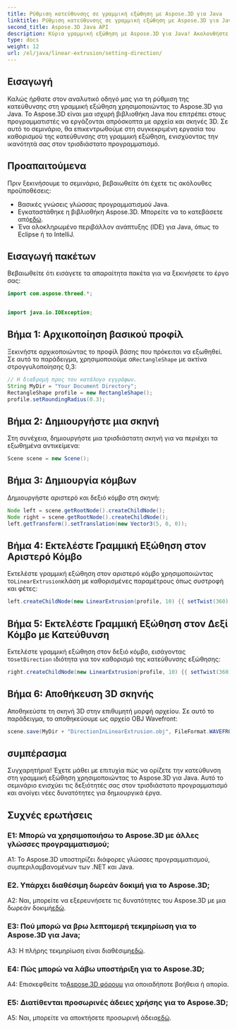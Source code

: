 ```yaml
---
title: Ρύθμιση κατεύθυνσης σε γραμμική εξώθηση με Aspose.3D για Java
linktitle: Ρύθμιση κατεύθυνσης σε γραμμική εξώθηση με Aspose.3D για Java
second_title: Aspose.3D Java API
description: Κύρια γραμμική εξώθηση με Aspose.3D για Java! Ακολουθήστε τον οδηγό μας για απρόσκοπτο 3D προγραμματισμό. Κάντε λήψη τώρα για μια μαγευτική εμπειρία.
type: docs
weight: 12
url: /el/java/linear-extrusion/setting-direction/
---
```

## Εισαγωγή

Καλώς ήρθατε στον αναλυτικό οδηγό μας για τη ρύθμιση της κατεύθυνσης στη γραμμική εξώθηση χρησιμοποιώντας το Aspose.3D για Java. Το Aspose.3D είναι μια ισχυρή βιβλιοθήκη Java που επιτρέπει στους προγραμματιστές να εργάζονται απρόσκοπτα με αρχεία και σκηνές 3D. Σε αυτό το σεμινάριο, θα επικεντρωθούμε στη συγκεκριμένη εργασία του καθορισμού της κατεύθυνσης στη γραμμική εξώθηση, ενισχύοντας την ικανότητά σας στον τρισδιάστατο προγραμματισμό.

## Προαπαιτούμενα

Πριν ξεκινήσουμε το σεμινάριο, βεβαιωθείτε ότι έχετε τις ακόλουθες προϋποθέσεις:

- Βασικές γνώσεις γλώσσας προγραμματισμού Java.
-  Εγκαταστάθηκε η βιβλιοθήκη Aspose.3D. Μπορείτε να το κατεβάσετε από[εδώ](https://releases.aspose.com/3d/java/).
- Ένα ολοκληρωμένο περιβάλλον ανάπτυξης (IDE) για Java, όπως το Eclipse ή το IntelliJ.

## Εισαγωγή πακέτων

Βεβαιωθείτε ότι εισάγετε τα απαραίτητα πακέτα για να ξεκινήσετε το έργο σας:

```java
import com.aspose.threed.*;


import java.io.IOException;
```

## Βήμα 1: Αρχικοποίηση βασικού προφίλ

 Ξεκινήστε αρχικοποιώντας το προφίλ βάσης που πρόκειται να εξωθηθεί. Σε αυτό το παράδειγμα, χρησιμοποιούμε α`RectangleShape` με ακτίνα στρογγυλοποίησης 0,3:

```java
// Η διαδρομή προς τον κατάλογο εγγράφων.
String MyDir = "Your Document Directory";
RectangleShape profile = new RectangleShape();
profile.setRoundingRadius(0.3);
```

## Βήμα 2: Δημιουργήστε μια σκηνή

Στη συνέχεια, δημιουργήστε μια τρισδιάστατη σκηνή για να περιέχει τα εξωθημένα αντικείμενα:

```java
Scene scene = new Scene();
```

## Βήμα 3: Δημιουργία κόμβων

Δημιουργήστε αριστερό και δεξιό κόμβο στη σκηνή:

```java
Node left = scene.getRootNode().createChildNode();
Node right = scene.getRootNode().createChildNode();
left.getTransform().setTranslation(new Vector3(5, 0, 0));
```

## Βήμα 4: Εκτελέστε Γραμμική Εξώθηση στον Αριστερό Κόμβο

 Εκτελέστε γραμμική εξώθηση στον αριστερό κόμβο χρησιμοποιώντας το`LinearExtrusion`κλάση με καθορισμένες παραμέτρους όπως συστροφή και φέτες:

```java
left.createChildNode(new LinearExtrusion(profile, 10) {{ setTwist(360); setSlices(100); }});
```

## Βήμα 5: Εκτελέστε Γραμμική Εξώθηση στον Δεξί Κόμβο με Κατεύθυνση

 Εκτελέστε γραμμική εξώθηση στον δεξιό κόμβο, εισάγοντας το`setDirection` ιδιότητα για τον καθορισμό της κατεύθυνσης εξώθησης:

```java
right.createChildNode(new LinearExtrusion(profile, 10) {{ setTwist(360); setSlices(100); setDirection(new Vector3(0.3, 0.2, 1));}});
```

## Βήμα 6: Αποθήκευση 3D σκηνής

Αποθηκεύστε τη σκηνή 3D στην επιθυμητή μορφή αρχείου. Σε αυτό το παράδειγμα, το αποθηκεύουμε ως αρχείο OBJ Wavefront:

```java
scene.save(MyDir + "DirectionInLinearExtrusion.obj", FileFormat.WAVEFRONTOBJ);
```

## συμπέρασμα

Συγχαρητήρια! Έχετε μάθει με επιτυχία πώς να ορίζετε την κατεύθυνση στη γραμμική εξώθηση χρησιμοποιώντας το Aspose.3D για Java. Αυτό το σεμινάριο ενισχύει τις δεξιότητές σας στον τρισδιάστατο προγραμματισμό και ανοίγει νέες δυνατότητες για δημιουργικά έργα.

## Συχνές ερωτήσεις

### Ε1: Μπορώ να χρησιμοποιήσω το Aspose.3D με άλλες γλώσσες προγραμματισμού;

A1: Το Aspose.3D υποστηρίζει διάφορες γλώσσες προγραμματισμού, συμπεριλαμβανομένων των .NET και Java.

### Ε2. Υπάρχει διαθέσιμη δωρεάν δοκιμή για το Aspose.3D;

 A2: Ναι, μπορείτε να εξερευνήσετε τις δυνατότητες του Aspose.3D με μια δωρεάν δοκιμή[εδώ](https://releases.aspose.com/).

### Ε3: Πού μπορώ να βρω λεπτομερή τεκμηρίωση για το Aspose.3D για Java;

 A3: Η πλήρης τεκμηρίωση είναι διαθέσιμη[εδώ](https://reference.aspose.com/3d/java/).

### Ε4: Πώς μπορώ να λάβω υποστήριξη για το Aspose.3D;

 A4: Επισκεφθείτε το[Aspose.3D φόρουμ](https://forum.aspose.com/c/3d/18) για οποιαδήποτε βοήθεια ή απορία.

### Ε5: Διατίθενται προσωρινές άδειες χρήσης για το Aspose.3D;

 A5: Ναι, μπορείτε να αποκτήσετε προσωρινή άδεια[εδώ](https://purchase.aspose.com/temporary-license/).